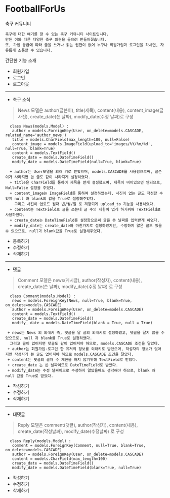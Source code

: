 # FootballForUs
축구 커뮤니티

```
축구에 대한 얘기를 할 수 있는 축구 커뮤니티 사이트입니다.
만든 이와 다른 다양한 축구 의견을 들으려 만들어졌습니다.
또, 가입 등급에 따라 글을 쓰거나 읽는 권한이 없어 누구나 회원가입과 로그인을 하시면, 자유롭게 소통할 수 있습니다.
```

간단한 기능 소개

* 회원가입
* 로그인
* 로그아웃
***
* 축구 소식
> News 모델은 author(글쓴이), title(제목), content(내용), content_image(글 사진), create_date(쓴 날짜), modify_date(수정 날짜)로 구성
```
  class News(models.Model) :
   author = models.ForeignKey(User, on_delete=models.CASCADE, related_name='author_news')
   title = models.CharField(max_length=100, null=False)
   content_image = models.ImageField(upload_to='images/%Y/%m/%d', null=True, blank=True)
   content = models.TextField()
   create_date = models.DateTimeField()
   modify_date = models.DateTimeField(null=True, blank=True)
   
  + author는 User모델을 외래 키로 받았으며, models.CASCADE를 사용함으로써, 글쓴이가 사라지면 쓴 글도 같이 사라지게 설정하였다.
  + title은 CharField를 통하여 제목을 받게 설정했으며, 제목이 비어있으면 안되므로, Null=False 설정을 주었다.
  + content_image는 ImageField를 통하여 설정하였는데, 사진이 없는 글도 작성할 수 있게 null 과 blank의 값을 True로 설정해주었다.
    그리고 사진이 업로드 될때 년/월/일 로 저장되게 upload_to 기능을 사용하였다.
  + content는 TextField로 글을 쓰는데 글 수의 제한이 없게 하기위해 TextField로 사용하였다.
  + create_date는 DateTimeField를 설정함으로써 글을 쓴 날짜를 입력받게 하였다.
  + modify_date는 create_date와 마찬가지로 설정하였지만, 수정하지 않은 글도 있을 수 있으므로, null과 blank값을 True로 설정해주었다.
```
 - 등록하기
 - 수정하기
 - 삭제하기
***
* 댓글 
> Comment 모델은 news(게시글), author(작성자), content(내용), create_date(쓴 날짜), modify_date(수정 날짜) 로 구성
```
  class Comment(models.Model) :
   news = models.ForeignKey(News, null=True, blank=True, on_delete=models.CASCADE)
   author = models.ForeignKey(User, on_delete=models.CASCADE)
   content = models.TextField()
   create_date = models.DateTimeField()
   modify_ date = models.DateTimeField(blank = True, null = True)
   
 + news는 News 의 외래키 즉, 댓글을 달 글의 외래키로 설정하였고, 댓글을 달지 않을 수 있으므로, null 과 blank를 True로 설정하였다.
  그리고 글이 없어지면 댓글도 같이 없어져야 하므로, models.CASCADE 조건을 달았다.
 + author는 회원가입-로그인 한 유저의 정보를 외래키로 받았으며, 작성자의 정보가 없어지면 작성자가 쓴 글도 없어져야 하므로 models.CASCADE 조건을 달았다.
 + content는 댓글의 글자 수 제한을 하지 않기위해 TextField로 받았다.
 + create_date 는 쓴 날짜이므로 DateTimeField로 받았다.
 + modify_date는 수정 날짜이므로 수정하지 않았을때도 생각해야 하므로, blank 와 null 값을 True로 받았다.
```
* 작성하기
* 수정하기
* 삭제하기
***
* 대댓글
> Reply 모델은 comment(댓글), author(작성자), content(내용), create_date(작성날짜), modify_date(수정날짜) 로 구성
```
  class Reply(models.Model) :
   comment = models.ForeignKey(Comment, null=True, blank=True, on_delete=models.CASCADE)
   author = models.ForeignKey(User, on_delete=models.CASCADE)
   content = models.CharField(max_length=100)
   create_date = models.DateTimeField()
   modify_date = models.DateTimeField(blank=True, null=True)
```
  * 작성하기
  * 수정하기
  * 삭제하기

